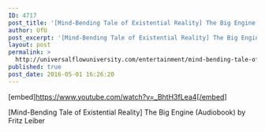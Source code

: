 ```yaml
---
ID: 4717
post_title: '[Mind-Bending Tale of Existential Reality] The Big Engine (Audiobook)'
author: UfU
post_excerpt: '[Mind-Bending Tale of Existential Reality] The Big Engine (Audiobook)  by Fritz Leiber'
layout: post
permalink: >
  http://universalflowuniversity.com/entertainment/mind-bending-tale-of-existential-reality-the-big-engine-audiobook/
published: true
post_date: 2016-05-01 16:26:20
---
```

[embed]https://www.youtube.com/watch?v=_BhtH3fLea4[/embed]<br>
<p>[Mind-Bending Tale of Existential Reality] The Big Engine (Audiobook)  by Fritz Leiber</p>
